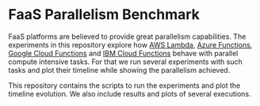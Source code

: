 # FaaS Parallelism Benchmark

FaaS platforms are believed to provide great parallelism capabilities.
The experiments in this repository explore how [AWS Lambda](aws), [Azure Functions](azure), [Google Cloud Functions](gcp) and [IBM Cloud Functions](ibm) behave with parallel compute intensive tasks.
For that we run several experiments with such tasks and plot their timeline while showing the parallelism achieved.

This repository contains the scripts to run the experiments and plot the timeline evolution.
We also include results and plots of several executions.
